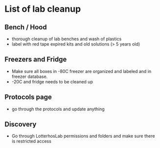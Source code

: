 
# List of lab cleanup

## Bench / Hood
- thorough cleanup of lab benches and wash of plastics
- label with red tape expired kits and old solutions (> 5 years old)

## Freezers and Fridge
- Make sure all boxes in -80C freezer are organized and labeled and in freezer database. 
- -20C and fridge needs to be cleaned up

## Protocols page
- go through the protocols and update anything

## Discovery
- Go through LotterhosLab permissions and folders and make sure there is restricted access
